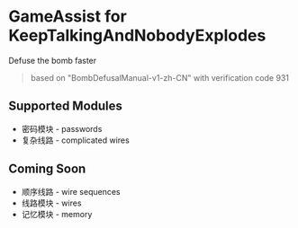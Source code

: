 # GameAssist for KeepTalkingAndNobodyExplodes
Defuse the bomb faster

> based on "BombDefusalManual-v1-zh-CN" with verification code  931



## Supported Modules

- 密码模块 - passwords
- 复杂线路 - complicated wires



## Coming Soon

- 顺序线路 - wire sequences
- 线路模块 - wires
- 记忆模块 - memory